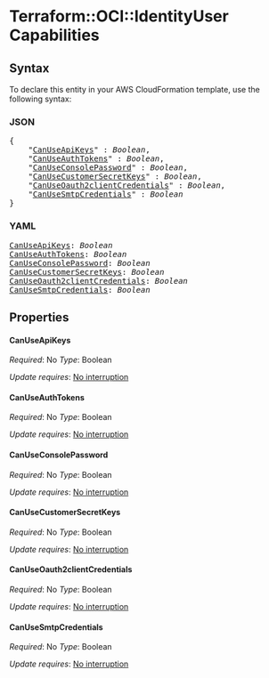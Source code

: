 # Terraform::OCI::IdentityUser Capabilities

## Syntax

To declare this entity in your AWS CloudFormation template, use the following syntax:

### JSON

<pre>
{
    "<a href="#canuseapikeys" title="CanUseApiKeys">CanUseApiKeys</a>" : <i>Boolean</i>,
    "<a href="#canuseauthtokens" title="CanUseAuthTokens">CanUseAuthTokens</a>" : <i>Boolean</i>,
    "<a href="#canuseconsolepassword" title="CanUseConsolePassword">CanUseConsolePassword</a>" : <i>Boolean</i>,
    "<a href="#canusecustomersecretkeys" title="CanUseCustomerSecretKeys">CanUseCustomerSecretKeys</a>" : <i>Boolean</i>,
    "<a href="#canuseoauth2clientcredentials" title="CanUseOauth2clientCredentials">CanUseOauth2clientCredentials</a>" : <i>Boolean</i>,
    "<a href="#canusesmtpcredentials" title="CanUseSmtpCredentials">CanUseSmtpCredentials</a>" : <i>Boolean</i>
}
</pre>

### YAML

<pre>
<a href="#canuseapikeys" title="CanUseApiKeys">CanUseApiKeys</a>: <i>Boolean</i>
<a href="#canuseauthtokens" title="CanUseAuthTokens">CanUseAuthTokens</a>: <i>Boolean</i>
<a href="#canuseconsolepassword" title="CanUseConsolePassword">CanUseConsolePassword</a>: <i>Boolean</i>
<a href="#canusecustomersecretkeys" title="CanUseCustomerSecretKeys">CanUseCustomerSecretKeys</a>: <i>Boolean</i>
<a href="#canuseoauth2clientcredentials" title="CanUseOauth2clientCredentials">CanUseOauth2clientCredentials</a>: <i>Boolean</i>
<a href="#canusesmtpcredentials" title="CanUseSmtpCredentials">CanUseSmtpCredentials</a>: <i>Boolean</i>
</pre>

## Properties

#### CanUseApiKeys

_Required_: No
_Type_: Boolean

_Update requires_: [No interruption](https://docs.aws.amazon.com/AWSCloudFormation/latest/UserGuide/using-cfn-updating-stacks-update-behaviors.html#update-no-interrupt)

#### CanUseAuthTokens

_Required_: No
_Type_: Boolean

_Update requires_: [No interruption](https://docs.aws.amazon.com/AWSCloudFormation/latest/UserGuide/using-cfn-updating-stacks-update-behaviors.html#update-no-interrupt)

#### CanUseConsolePassword

_Required_: No
_Type_: Boolean

_Update requires_: [No interruption](https://docs.aws.amazon.com/AWSCloudFormation/latest/UserGuide/using-cfn-updating-stacks-update-behaviors.html#update-no-interrupt)

#### CanUseCustomerSecretKeys

_Required_: No
_Type_: Boolean

_Update requires_: [No interruption](https://docs.aws.amazon.com/AWSCloudFormation/latest/UserGuide/using-cfn-updating-stacks-update-behaviors.html#update-no-interrupt)

#### CanUseOauth2clientCredentials

_Required_: No
_Type_: Boolean

_Update requires_: [No interruption](https://docs.aws.amazon.com/AWSCloudFormation/latest/UserGuide/using-cfn-updating-stacks-update-behaviors.html#update-no-interrupt)

#### CanUseSmtpCredentials

_Required_: No
_Type_: Boolean

_Update requires_: [No interruption](https://docs.aws.amazon.com/AWSCloudFormation/latest/UserGuide/using-cfn-updating-stacks-update-behaviors.html#update-no-interrupt)

